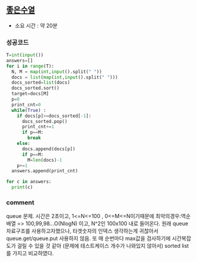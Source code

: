 ## [좋은수열](https://www.acmicpc.net/problem/1966)
* 소요 시간 : 약 20분

### 성공코드
```python
T=int(input())
answers=[]
for i in range(T):
  N, M = map(int,input().split(" "))
  docs = list(map(int,input().split(" ")))
  docs_sorted=list(docs)
  docs_sorted.sort()
  target=docs[M]
  p=0
  print_cnt=0
  while(True) :
    if docs[p]>=docs_sorted[-1]:
      docs_sorted.pop()
      print_cnt+=1
      if p==M:
        break
    else:
      docs.append(docs[p])
      if p==M:
        M=len(docs)-1
    p+=1
  answers.append(print_cnt)

for c in answers:
  print(c)
```

### comment 

>>
  queue 문제.
  시간은 2초이고, 1<=N<=100 , 0<=M<=N이기때문에 최악의경우:역순배열 => 100,99,98...O(NlogN)
  이고, N^2인 100x100 내로 들어온다. 
  원래 queue 자료구조를 사용하고자했으나, 타겟숫자의 인덱스 생각하는게 귀찮아서 queue.get/queue.put 사용하지 않음.
  또 매 순번마다 max값을 검사하기에 시간복잡도가 걸릴 수 있을 것 같아 (문제에 테스트케이스 개수가 나와있지 않아서)
  sorted list를 가지고 비교하였다.
    

###
